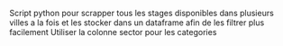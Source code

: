 Script python pour scrapper tous les stages disponibles dans plusieurs villes a la fois et les stocker dans un dataframe afin de les filtrer plus facilement
Utiliser la colonne sector pour les categories
